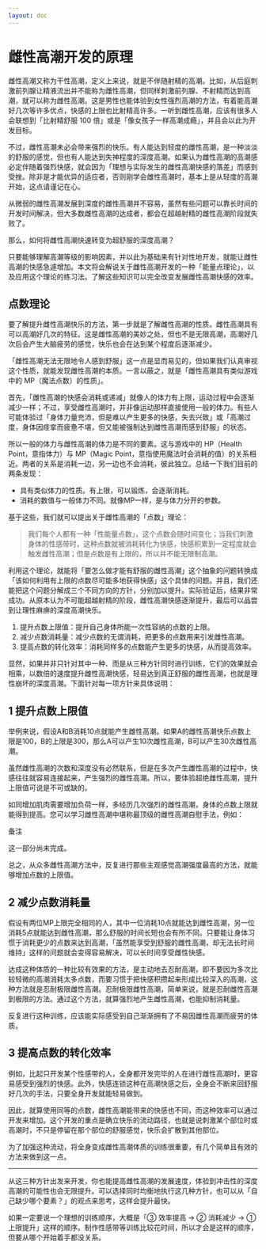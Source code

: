 ```yaml
---
layout: doc
---
```

# 雌性高潮开发的原理

雌性高潮又称为干性高潮，定义上来说，就是不伴随射精的高潮。比如，从后庭刺激前列腺让精液流出并不能称为雌性高潮，但同样刺激前列腺、不射精而达到高潮，就可以称为雌性高潮。这是男性也能体验到女性强烈高潮的方法，有着能高潮好几次等许多优点，快感的上限也比射精高许多。一听到雌性高潮，应该有很多人会联想到「比射精舒服 100 倍」或是「像女孩子一样高潮成瘾」，并且会以此为开发目标。

不过，雌性高潮未必会带来强烈的快乐。有人能达到轻度的雌性高潮，是一种淡淡的舒服的感觉，但也有人能达到失神程度的深度高潮。如果认为雌性高潮的高潮感必定伴随着强烈快感，就会因为「理想与实际发生的雌性高潮快感的落差」而感到受挫。除非是才能优异的适应者，否则刚学会雌性高潮时，基本上是从轻度的高潮开始，这点请谨记在心。

从微弱的雌性高潮发展到深度的雌性高潮并不容易，虽然有些问题可以靠长时间的开发时间解决，但大多数雌性高潮的达成者，都会在超越射精的雌性高潮阶段就失败了。

那么，如何将雌性高潮快速转变为超舒服的深度高潮？

只要能够理解高潮等级的影响因素，并以此为基础来有针对性地开发，就能让雌性高潮的快感急遽增加。本文将会解说关于雌性高潮开发的一种「能量点理论」，以及应用这个理论的练习法。了解这些知识可以完全改变发展雌性高潮快感的效率。

## 点数理论[​](#点数理论 "点数理论的直接链接")

要了解提升雌性高潮快乐的方法，第一步就是了解雌性高潮的性质。雌性高潮具有可以高潮好几次的特征。这是雌性高潮的美妙之处，但也不是无限高潮，高潮好几次后会产生大脑疲劳的感觉，快乐也会在达到某个程度后逐渐减少。

「雌性高潮无法无限地令人感到舒服」这一点是显而易见的，但如果我们认真审视这个性质，就能发现雌性高潮的本质。一言以蔽之，就是「雌性高潮具有类似游戏中的 MP（魔法点数）的性质」。

首先，「雌性高潮的快感会消耗或递减」就像人的体力有上限，运动过程中会逐渐减少一样；不过，享受雌性高潮时，并非像运动那样直接使用一般的体力。有些人可能体验过「身体力量充沛，但是难以产生更多的快感，失去兴致」或「高潮过度，身体因痉挛而疲惫不堪，但又能被强制达到雌性高潮而感到舒服」的状态。

所以一般的体力与雌性高潮的体力是不同的要素。这与游戏中的 HP（Health Point，意指体力）与 MP（Magic Point，意指使用魔法时会消耗的值）的关系相近。两者的关系是消耗一边，另一边也不会消耗，彼此独立。总结一下我们目前的两条发现：

+   具有类似体力的性质。有上限，可以锻炼，会逐渐消耗。
+   消耗的数值与一般体力不同。就像MP一样，是与体力分开的参数。

基于这些，我们就可以提出关于雌性高潮的「点数」理论：

> 我们每个人都有一种「性能量点数」，这个点数会随时间变化；当我们刺激身体的性感带时，这种点数就被消耗转化为快感，快感积累到一定程度就会触发雌性高潮；但是点数是有上限的，所以并不能无限制高潮。

利用这个理论，就能将「要怎么做才能有舒服的雌性高潮」这个抽象的问题转换成「该如何利用有上限的点数尽可能多地获得快感」这个具体的问题。并且，我们还能把这个问题分解成三个不同方向的方针，分别加以提升。实际验证后，结果非常成功。从原本认为不可能超越射精的阶段，雌性高潮快感逐渐提升，最后可以品尝到让理性麻痹的深度高潮快乐。

1.  提升点数上限值：提升自己身体所能一次性容纳的点数的上限。
2.  减少点数消耗量：减少点数的无谓消耗，把更多的点数用来引发雌性高潮。
3.  提高点数的转化效率：消耗同样多的点数能产生更多的快感，从而提高效率。

显然，如果并非只针对其中一种、而是从三种方针同时进行训练，它们的效果就会相乘，以数倍的速度提升雌性高潮快感，轻易达到真正舒服的雌性高潮，也就是理性崩坏的深度高潮。下面针对每一项方针来具体说明：

## 1 提升点数上限值[​](#1-提升点数上限值 "1 提升点数上限值的直接链接")

举例来说，假设A和B消耗10点就能产生雌性高潮。如果A的雌性高潮快乐点数上限是100，B的上限是300，那么A可以产生10次雌性高潮，B可以产生30次雌性高潮。

虽然雌性高潮的次数和深度没有必然联系，但是在多次产生雌性高潮的过程中，快感往往就容易连接起来，产生强烈的雌性高潮。所以，要体验超绝雌性高潮，提升上限值可说是不可或缺的。

如同增加肌肉需要增加负荷一样，多经历几次强烈的雌性高潮，身体的点数上限就能得到提高。您可以学习雌性高潮中堪称最顶级的雌性高潮自慰手法，例如：

备注

这一部分尚未完成。

总之，从众多雌性高潮方法中，反复进行那些主观感觉高潮强度最高的方法，就能够增加点数的上限值。

## 2 减少点数消耗量[​](#2-减少点数消耗量 "2 减少点数消耗量的直接链接")

假设有两位MP上限完全相同的人，其中一位消耗10点就能达到雌性高潮，另一位消耗5点就能达到雌性高潮，那么舒服的时间长短也会有所不同。只要能让身体习惯于消耗更少的点数来达到高潮，「虽然能享受到舒服的雌性高潮，却无法长时间维持」这样的问题就会变得容易解决，可以长时间享受雌性快感。

达成这种体质的一种比较有效果的方法，是主动地去忍耐高潮，即不要因为多次比较轻微的高潮消耗太多点数，而要习惯于把快感积攒起来形成比较深入的高潮，这种方法就是忍耐极限雌性高潮。忍耐极限雌性高潮，简单来说，就是忍耐雌性高潮到极限的方法。通过这个方法，就算强烈地产生雌性高潮，也能抑制消耗量。

反复进行这种训练，应该能实际感受到自己渐渐拥有了不易因雌性高潮而疲劳的体质。

## 3 提高点数的转化效率[​](#3-提高点数的转化效率 "3 提高点数的转化效率的直接链接")

例如，比起只开发某个性感带的人，全身都开发完毕的人在进行雌性高潮时，更容易感受到强烈的快感。此外，快感连锁这种在高潮快感之后，全身会不断来回舒服好几次的手法，只要全身开发就能轻易做到。

因此，就算使用同等的点数，雌性高潮能带来的快感也不同，而这种效率可以通过开发来增加。这个开发的重点是确立快乐的流动路径，也就是说刺激某个部位时或高潮时，不只是停留在那个部位的舒服感觉，快乐会扩散到其他部位。

为了加强这种流动，将全身变成雌性高潮体质的训练很重要，有几个简单且有效的方法来做到这一点。

* * *

从这三种方针出发来开发，你也能提高雌性高潮的发展速度，体验到冲击性的深度高潮的可能性也会无限提升。可以选择同时均衡地执行这几种方针，也可以从「自己缺少哪个要素？」的观点来思考，这样会提升最快。

如果一定要说一个理想的训练顺序，大概是「③ 效率提高 → ② 消耗减少 → ① 上限提升」这样的顺序。制作性感带等训练比较花时间，所以才会是这样的顺序，但要从哪个开始着手都没关系。